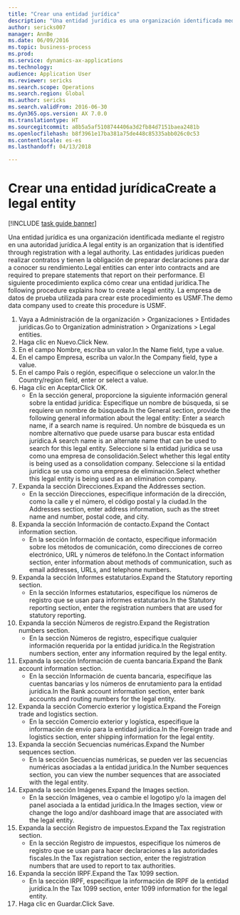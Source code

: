 ```yaml
--- 
title: "Crear una entidad jurídica"
description: "Una entidad jurídica es una organización identificada mediante el registro en una autoridad jurídica."
author: sericks007
manager: AnnBe
ms.date: 06/09/2016
ms.topic: business-process
ms.prod: 
ms.service: dynamics-ax-applications
ms.technology: 
audience: Application User
ms.reviewer: sericks
ms.search.scope: Operations
ms.search.region: Global
ms.author: sericks
ms.search.validFrom: 2016-06-30
ms.dyn365.ops.version: AX 7.0.0
ms.translationtype: HT
ms.sourcegitcommit: a8b5a5af5108744406a3d2fb84d7151baea2481b
ms.openlocfilehash: b8f3961e17ba381a75de448c85335abb026c0c53
ms.contentlocale: es-es
ms.lasthandoff: 04/13/2018

---
```

# <a name="create-a-legal-entity"></a><span data-ttu-id="181da-103">Crear una entidad jurídica</span><span class="sxs-lookup"><span data-stu-id="181da-103">Create a legal entity</span></span>

[!INCLUDE [task guide banner](../../includes/task-guide-banner.md)]

<span data-ttu-id="181da-104">Una entidad jurídica es una organización identificada mediante el registro en una autoridad jurídica.</span><span class="sxs-lookup"><span data-stu-id="181da-104">A legal entity is an organization that is identified through registration with a legal authority.</span></span> <span data-ttu-id="181da-105">Las entidades jurídicas pueden realizar contratos y tienen la obligación de preparar declaraciones para dar a conocer su rendimiento.</span><span class="sxs-lookup"><span data-stu-id="181da-105">Legal entities can enter into contracts and are required to prepare statements that report on their performance.</span></span> <span data-ttu-id="181da-106">El siguiente procedimiento explica cómo crear una entidad jurídica.</span><span class="sxs-lookup"><span data-stu-id="181da-106">The following procedure explains how to create a legal entity.</span></span> <span data-ttu-id="181da-107">La empresa de datos de prueba utilizada para crear este procedimiento es USMF.</span><span class="sxs-lookup"><span data-stu-id="181da-107">The demo data company used to create this procedure is USMF.</span></span>

1. <span data-ttu-id="181da-108">Vaya a Administración de la organización > Organizaciones > Entidades jurídicas.</span><span class="sxs-lookup"><span data-stu-id="181da-108">Go to Organization administration > Organizations > Legal entities.</span></span>
2. <span data-ttu-id="181da-109">Haga clic en Nuevo.</span><span class="sxs-lookup"><span data-stu-id="181da-109">Click New.</span></span>
3. <span data-ttu-id="181da-110">En el campo Nombre, escriba un valor.</span><span class="sxs-lookup"><span data-stu-id="181da-110">In the Name field, type a value.</span></span>
4. <span data-ttu-id="181da-111">En el campo Empresa, escriba un valor.</span><span class="sxs-lookup"><span data-stu-id="181da-111">In the Company field, type a value.</span></span>
5. <span data-ttu-id="181da-112">En el campo País o región, especifique o seleccione un valor.</span><span class="sxs-lookup"><span data-stu-id="181da-112">In the Country/region field, enter or select a value.</span></span>
6. <span data-ttu-id="181da-113">Haga clic en Aceptar</span><span class="sxs-lookup"><span data-stu-id="181da-113">Click OK.</span></span>
    * <span data-ttu-id="181da-114">En la sección general, proporcione la siguiente información general sobre la entidad jurídica: Especifique un nombre de búsqueda, si se requiere un nombre de búsqueda.</span><span class="sxs-lookup"><span data-stu-id="181da-114">In the General section, provide the following general information about the legal entity: Enter a search name, if a search name is required.</span></span> <span data-ttu-id="181da-115">Un nombre de búsqueda es un nombre alternativo que puede usarse para buscar esta entidad jurídica.</span><span class="sxs-lookup"><span data-stu-id="181da-115">A search name is an alternate name that can be used to search for this legal entity.</span></span> <span data-ttu-id="181da-116">Seleccione si la entidad jurídica se usa como una empresa de consolidación.</span><span class="sxs-lookup"><span data-stu-id="181da-116">Select whether this legal entity is being used as a consolidation company.</span></span> <span data-ttu-id="181da-117">Seleccione si la entidad jurídica se usa como una empresa de eliminación.</span><span class="sxs-lookup"><span data-stu-id="181da-117">Select whether this legal entity is being used as an elimination company.</span></span>  
7. <span data-ttu-id="181da-118">Expanda la sección Direcciones.</span><span class="sxs-lookup"><span data-stu-id="181da-118">Expand the Addresses section.</span></span>
    * <span data-ttu-id="181da-119">En la sección Direcciones, especifique información de la dirección, como la calle y el número, el código postal y la ciudad.</span><span class="sxs-lookup"><span data-stu-id="181da-119">In the Addresses section, enter address information, such as the street name and number, postal code, and city.</span></span>  
8. <span data-ttu-id="181da-120">Expanda la sección Información de contacto.</span><span class="sxs-lookup"><span data-stu-id="181da-120">Expand the Contact information section.</span></span>
    * <span data-ttu-id="181da-121">En la sección Información de contacto, especifique información sobre los métodos de comunicación, como direcciones de correo electrónico, URL y números de teléfono.</span><span class="sxs-lookup"><span data-stu-id="181da-121">In the Contact information section, enter information about methods of communication, such as email addresses, URLs, and telephone numbers.</span></span>  
9. <span data-ttu-id="181da-122">Expanda la sección Informes estatutarios.</span><span class="sxs-lookup"><span data-stu-id="181da-122">Expand the Statutory reporting section.</span></span>
    * <span data-ttu-id="181da-123">En la sección Informes estatutarios, especifique los números de registro que se usan para informes estatutarios.</span><span class="sxs-lookup"><span data-stu-id="181da-123">In the Statutory reporting section, enter the registration numbers that are used for statutory reporting.</span></span>  
10. <span data-ttu-id="181da-124">Expanda la sección Números de registro.</span><span class="sxs-lookup"><span data-stu-id="181da-124">Expand the Registration numbers section.</span></span>
    * <span data-ttu-id="181da-125">En la sección Números de registro, especifique cualquier información requerida por la entidad jurídica.</span><span class="sxs-lookup"><span data-stu-id="181da-125">In the Registration numbers section, enter any information required by the legal entity.</span></span>  
11. <span data-ttu-id="181da-126">Expanda la sección Información de cuenta bancaria.</span><span class="sxs-lookup"><span data-stu-id="181da-126">Expand the Bank account information section.</span></span>
    * <span data-ttu-id="181da-127">En la sección Información de cuenta bancaria, especifique las cuentas bancarias y los números de enrutamiento para la entidad jurídica.</span><span class="sxs-lookup"><span data-stu-id="181da-127">In the Bank account information section, enter bank accounts and routing numbers for the legal entity.</span></span>  
12. <span data-ttu-id="181da-128">Expanda la sección Comercio exterior y logística.</span><span class="sxs-lookup"><span data-stu-id="181da-128">Expand the Foreign trade and logistics section.</span></span>
    * <span data-ttu-id="181da-129">En la sección Comercio exterior y logística, especifique la información de envío para la entidad jurídica.</span><span class="sxs-lookup"><span data-stu-id="181da-129">In the Foreign trade and logistics section, enter shipping information for the legal entity.</span></span>  
13. <span data-ttu-id="181da-130">Expanda la sección Secuencias numéricas.</span><span class="sxs-lookup"><span data-stu-id="181da-130">Expand the Number sequences section.</span></span>
    * <span data-ttu-id="181da-131">En la sección Secuencias numéricas, se pueden ver las secuencias numéricas asociadas a la entidad jurídica.</span><span class="sxs-lookup"><span data-stu-id="181da-131">In the Number sequences section, you can view the number sequences that are associated with the legal entity.</span></span>  
14. <span data-ttu-id="181da-132">Expanda la sección Imágenes.</span><span class="sxs-lookup"><span data-stu-id="181da-132">Expand the Images section.</span></span>
    * <span data-ttu-id="181da-133">En la sección Imágenes, vea o cambie el logotipo y/o la imagen del panel asociada a la entidad jurídica.</span><span class="sxs-lookup"><span data-stu-id="181da-133">In the Images section, view or change the logo and/or dashboard image that are associated with the legal entity.</span></span>  
15. <span data-ttu-id="181da-134">Expanda la sección Registro de impuestos.</span><span class="sxs-lookup"><span data-stu-id="181da-134">Expand the Tax registration section.</span></span>
    * <span data-ttu-id="181da-135">En la sección Registro de impuestos, especifique los números de registro que se usan para hacer declaraciones a las autoridades fiscales.</span><span class="sxs-lookup"><span data-stu-id="181da-135">In the Tax registration section, enter the registration numbers that are used to report to tax authorities.</span></span>  
16. <span data-ttu-id="181da-136">Expanda la sección IRPF.</span><span class="sxs-lookup"><span data-stu-id="181da-136">Expand the Tax 1099 section.</span></span>
    * <span data-ttu-id="181da-137">En la sección IRPF, especifique la información de IRPF de la entidad jurídica.</span><span class="sxs-lookup"><span data-stu-id="181da-137">In the Tax 1099 section, enter 1099 information for the legal entity.</span></span>  
17. <span data-ttu-id="181da-138">Haga clic en Guardar.</span><span class="sxs-lookup"><span data-stu-id="181da-138">Click Save.</span></span>


